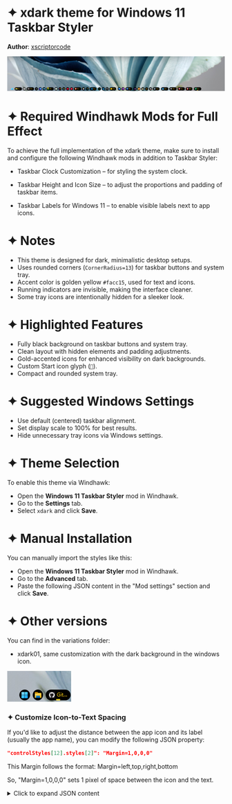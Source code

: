 # ✦ xdark theme for Windows 11 Taskbar Styler

**Author**: [xscriptorcode](https://github.com/xscriptorcode)

![Demonstration](files/xdark.png)

# ✦ Required Windhawk Mods for Full Effect
To achieve the full implementation of the xdark theme, make sure to install and configure the following Windhawk mods in addition to Taskbar Styler:

- Taskbar Clock Customization – for styling the system clock.

- Taskbar Height and Icon Size – to adjust the proportions and padding of taskbar items.

- Taskbar Labels for Windows 11 – to enable visible labels next to app icons.



# ✦ Notes

- This theme is designed for dark, minimalistic desktop setups.
- Uses rounded corners (`CornerRadius=13`) for taskbar buttons and system tray.
- Accent color is golden yellow `#facc15`, used for text and icons.
- Running indicators are invisible, making the interface cleaner.
- Some tray icons are intentionally hidden for a sleeker look.

# ✦ Highlighted Features

- Fully black background on taskbar buttons and system tray.
- Clean layout with hidden elements and padding adjustments.
- Gold-accented icons for enhanced visibility on dark backgrounds.
- Custom Start icon glyph (``).
- Compact and rounded system tray.

# ✦ Suggested Windows Settings

- Use default (centered) taskbar alignment.
- Set display scale to 100% for best results.
- Hide unnecessary tray icons via Windows settings.

# ✦ Theme Selection

To enable this theme via Windhawk:

* Open the **Windows 11 Taskbar Styler** mod in Windhawk.
* Go to the **Settings** tab.
* Select `xdark` and click **Save**.

# ✦ Manual Installation

You can manually import the styles like this:

* Open the **Windows 11 Taskbar Styler** mod in Windhawk.
* Go to the **Advanced** tab.
* Paste the following JSON content in the "Mod settings" section and click **Save**.

# ✦ Other versions

You can find in the variations folder:
- xdark01, same customization with the dark background in the windows icon.

![Demonstration](files/xdark01.png) 

### ✦ Customize Icon-to-Text Spacing

If you'd like to adjust the distance between the app icon and its label (usually the app name), you can modify the following JSON property:

```json
"controlStyles[12].styles[2]": "Margin=1,0,0,0"
```

This Margin follows the format:
Margin=left,top,right,bottom

So, "Margin=1,0,0,0" sets 1 pixel of space between the icon and the text.

<details>
<summary>Click to expand JSON content</summary>

```json

{
  "controlStyles[0].target": "Taskbar.TaskListButton",
  "controlStyles[0].styles[0]": "CornerRadius=13",
  "controlStyles[0].styles[1]": "Padding=6,0,6,0",
  "controlStyles[0].styles[2]": "HorizontalContentAlignment=Left",
  "resourceVariables[0].variableKey": "",
  "resourceVariables[0].value": "",
  "controlStyles[1].target": "SystemTray.TextIconContent > Grid#ContainerGrid > SystemTray.AdaptiveTextBlock#Base > TextBlock#InnerTextBlock",
  "controlStyles[1].styles[0]": "FontSize=16",
  "controlStyles[1].styles[1]": "Foreground=#facc15",
  "controlStyles[2].target": "SystemTray.NotifyIconView#NotifyItemIcon",
  "controlStyles[2].styles[0]": "MinWidth=25",
  "controlStyles[3].target": "SystemTray.OmniButton#ControlCenterButton > Grid > ContentPresenter > ItemsPresenter > StackPanel > ContentPresenter[1] > SystemTray.IconView > Grid > Grid",
  "controlStyles[3].styles[0]": "Visibility=Collapsed",
  "controlStyles[4].target": "SystemTray.TextIconContent > Grid#ContainerGrid",
  "controlStyles[4].styles[0]": "Padding=2",
  "controlStyles[5].target": "SystemTray.ChevronIconView",
  "controlStyles[5].styles[0]": "MinWidth=27",
  "controlStyles[6].target": "SystemTray.OmniButton#NotificationCenterButton > Grid > ContentPresenter > ItemsPresenter > StackPanel > ContentPresenter > SystemTray.IconView#SystemTrayIcon > Grid > Grid > SystemTray.TextIconContent",
  "controlStyles[6].styles[0]": "Visibility=Collapsed",
  "controlStyles[7].target": "Taskbar.TaskListLabeledButtonPanel > Border#BackgroundElement",
  "controlStyles[7].styles[0]": "Background=#000000",
  "controlStyles[7].styles[1]": "CornerRadius=13",
  "controlStyles[8].target": "Grid#SystemTrayFrameGrid",
  "controlStyles[8].styles[0]": "Background=#000000",
  "controlStyles[8].styles[1]": "CornerRadius=13",
  "controlStyles[8].styles[2]": "Margin=0,5,4,5",
  "controlStyles[8].styles[3]": "Padding=2,0,-18,0",
  "controlStyles[9].target": "Taskbar.TaskListLabeledButtonPanel@CommonStates > Rectangle#RunningIndicator",
  "controlStyles[9].styles[0]": "Height=27",
  "controlStyles[9].styles[1]": "RadiusX=13",
  "controlStyles[9].styles[2]": "RadiusY=13",
  "controlStyles[9].styles[3]": "StrokeThickness=0",
  "controlStyles[9].styles[4]": "Stroke@InactivePointerOver=Transparent",
  "controlStyles[9].styles[5]": "Stroke@InactivePressed=Transparent",
  "controlStyles[9].styles[6]": "Stroke@ActiveNormal=Transparent",
  "controlStyles[9].styles[7]": "Stroke@ActivePointerOver=Transparent",
  "controlStyles[9].styles[8]": "Stroke@ActivePressed=Transparent",
  "controlStyles[9].styles[9]": "Fill=Transparent",
  "controlStyles[10].target": "SystemTray.ImageIconContent > Grid#ContainerGrid > Image",
  "controlStyles[10].styles[0]": "Width=13",
  "controlStyles[11].target": "SystemTray.TextIconContent > Grid#ContainerGrid > SystemTray.AdaptiveTextBlock#Base > TextBlock#InnerTextBlock",
  "controlStyles[11].styles[0]": "FontSize=13",
  "controlStyles[11].styles[1]": "Foreground=#facc15",
  "controlStyles[12].target": "TextBlock#LabelControl",
  "controlStyles[12].styles[0]": "FontFamily=Segoe UI Medium",
  "controlStyles[12].styles[1]": "Foreground=#facc15",
  "controlStyles[12].styles[2]": "Margin=1,0,0,0",
  "controlStyles[12].styles[3]": "VerticalAlignment=Center",
  "controlStyles[12].styles[4]": "TextWrapping=NoWrap",
  "controlStyles[13].target": "Taskbar.ExperienceToggleButton#LaunchListButton[AutomationProperties.AutomationId=StartButton]",
  "controlStyles[13].styles[0]": "Visibility=Visible",
  "controlStyles[14].target": "Windows.UI.Xaml.Controls.TextBlock#InnerTextBlock[Text=]",
  "controlStyles[14].styles[0]": "Text=",
  "controlStyles[14].styles[1]": "Foreground=#facc15",
  "controlStyles[15].target": "Rectangle#BackgroundFill",
  "controlStyles[15].styles[0]": "Fill=Transparent",
  "controlStyles[16].target": "Rectangle#BackgroundStroke",
  "controlStyles[16].styles[0]": "Fill=Transparent",
  "controlStyles[18].target": "SystemTray.TextIconContent > Grid#ContainerGrid > SystemTray.AdaptiveTextBlock#Base > TextBlock#InnerTextBlock",
  "controlStyles[18].styles[0]": "Foreground=#facc15"
}

```

</details>
